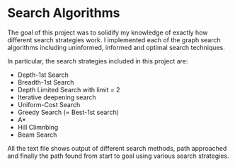 # Search Algorithms

The goal of this project was to solidify my knowledge of exactly how different search strategies work. I implemented each of the graph search algorithms including uninformed, informed and optimal search techniques.

In particular, the search strategies included in this project are:
- Depth-1st Search
- Breadth-1st Search
- Depth Limited Search with limit = 2
- Iterative deepening search
- Uniform-Cost Search
- Greedy Search (= Best-1st search)
- A*
- Hill Climnbing 
- Beam Search

All the text file shows output of different search methods, path approached and finally the path found from start to goal using various search strategies.
